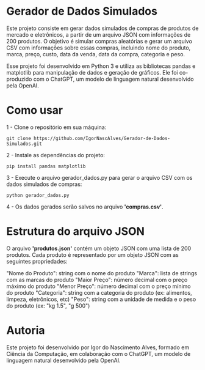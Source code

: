 # Gerador de Dados Simulados
Este projeto consiste em gerar dados simulados de compras de produtos de mercado e eletrônicos, a partir de um arquivo JSON com informações de 200 produtos. O objetivo é simular compras aleatórias e gerar um arquivo CSV com informações sobre essas compras, incluindo nome do produto, marca, preço, custo, data da venda, data da compra, categoria e peso.

Esse projeto foi desenvolvido em Python 3 e utiliza as bibliotecas pandas e matplotlib para manipulação de dados e geração de gráficos. Ele foi co-produzido com o ChatGPT, um modelo de linguagem natural desenvolvido pela OpenAI.

# Como usar
1 - Clone o repositório em sua máquina:

```
git clone https://github.com/IgorNascAlves/Gerador-de-Dados-Simulados.git
```

2 - Instale as dependências do projeto:

```
pip install pandas matplotlib
```

3 - Execute o arquivo gerador_dados.py para gerar o arquivo CSV com os dados simulados de compras:

```
python gerador_dados.py
```

4 - Os dados gerados serão salvos no arquivo **'compras.csv'**.


# Estrutura do arquivo JSON
O arquivo **'produtos.json'** contém um objeto JSON com uma lista de 200 produtos. Cada produto é representado por um objeto JSON com as seguintes propriedades:

"Nome do Produto": string com o nome do produto
"Marca": lista de strings com as marcas do produto
"Maior Preço": número decimal com o preço máximo do produto
"Menor Preço": número decimal com o preço mínimo do produto
"Categoria": string com a categoria do produto (ex: alimentos, limpeza, eletrônicos, etc)
"Peso": string com a unidade de medida e o peso do produto (ex: "kg 1.5", "g 500")

# Autoria
Este projeto foi desenvolvido por Igor do Nascimento Alves, formado em Ciência da Computação, em colaboração com o ChatGPT, um modelo de linguagem natural desenvolvido pela OpenAI.
